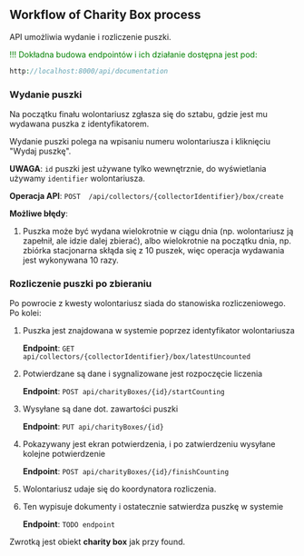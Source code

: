 ## Workflow of Charity Box process

API umożliwia wydanie i rozliczenie puszki.

<span style="color: green">!!! Dokładna budowa endpointów i ich działanie dostępna jest pod:</span>
```php
http://localhost:8000/api/documentation
```

### Wydanie puszki
Na początku finału wolontariusz zgłasza się do sztabu, gdzie jest mu wydawana puszka z identyfikatorem.

Wydanie puszki polega na wpisaniu numeru wolontariusza i kliknięciu "Wydaj puszkę".

**UWAGA**: `id` puszki jest używane tylko wewnętrznie, do wyświetlania używamy `identifier` wolontariusza.

**Operacja API**: `POST  /api/collectors/{collectorIdentifier}/box/create`

**Możliwe błędy**: 

1. Puszka może być wydana wielokrotnie w ciągu dnia (np. wolontariusz ją zapełnił, ale idzie dalej zbierać),
albo wielokrotnie na początku dnia, np. zbiórka stacjonarna skłąda się z 10 puszek, więc operacja wydawania jest
wykonywana 10 razy.

### Rozliczenie puszki po zbieraniu

Po powrocie z kwesty wolontariusz siada do stanowiska rozliczeniowego.
Po kolei:
1. Puszka jest znajdowana w systemie poprzez identyfikator wolontariusza

    **Endpoint**: `GET api/collectors/{collectorIdentifier}/box/latestUncounted`


2. Potwierdzane są dane i sygnalizowane jest rozpoczęcie liczenia

   **Endpoint**: `POST api/charityBoxes/{id}/startCounting`


3. Wysyłane są dane dot. zawartości puszki

    **Endpoint**: `PUT api/charityBoxes/{id}`


4. Pokazywany jest ekran potwierdzenia, i po zatwierdzeniu wysyłane kolejne potwierdzenie

    **Endpoint**: `POST api/charityBoxes/{id}/finishCounting`


5. Wolontariusz udaje się do koordynatora rozliczenia.


6. Ten wypisuje dokumenty i ostatecznie satwierdza puszkę w systemie

    **Endpoint**: `TODO endpoint`

Zwrotką jest obiekt **charity box** jak przy found.